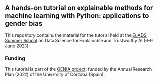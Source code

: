 ## A hands-on tutorial on explainable methods for machine learning with Python: applications to gender bias

This repository contains the material for the tutorial held at the [EuADS Summer School](https://www.euads.org/fjkdlasjdiglsmdgkcxjhvckh/euads-summer-school-913/) on Data Science for Explainable and Trustworthy AI (6-9 June 2023).



### Funding

This tutorial is part of the [GENIA project](https://github.com/aurorarq/genia), funded by the Annual Research Plan (2022) of the University of Córdoba (Spain).
